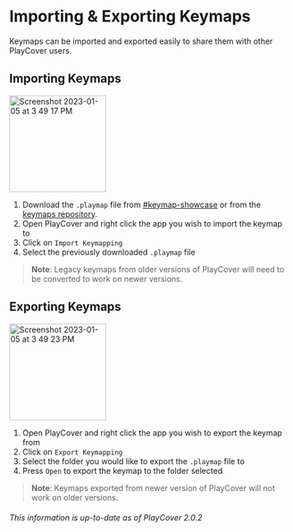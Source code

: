 # Importing & Exporting Keymaps

Keymaps can be imported and exported easily to share them with other PlayCover users.

## Importing Keymaps

<img width="173" alt="Screenshot 2023-01-05 at 3 49 17 PM" src="https://user-images.githubusercontent.com/78054566/210877529-114926f9-b760-423c-a1b2-fc02b95d0a6a.png">

1. Download the `.playmap` file from [#keymap-showcase](https://discord.com/channels/871829896492642387/922068254569160745) or from the [keymaps repository](https://github.com/PlayCover/keymaps). 
2. Open PlayCover and right click the app you wish to import the keymap to
3. Click on `Import Keymapping`
5. Select the previously downloaded `.playmap` file
> __Note__: Legacy keymaps from older versions of PlayCover will need to be converted to work on newer versions.

## Exporting Keymaps

<img width="173" alt="Screenshot 2023-01-05 at 3 49 23 PM" src="https://user-images.githubusercontent.com/78054566/210877641-b05c6503-4482-4840-8e30-d31d701223e4.png">

1. Open PlayCover and right click the app you wish to export the keymap from
2. Click on `Export Keymapping`
3. Select the folder you would like to export the `.playmap` file to
4. Press `Open` to export the keymap to the folder selected
> __Note__: Keymaps exported from newer version of PlayCover will not work on older versions.

###### This information is up-to-date as of PlayCover 2.0.2
